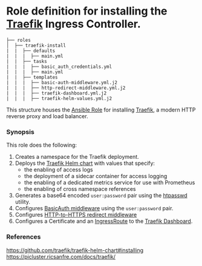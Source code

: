 # Role definition for installing the [Traefik](https://traefik.io/) Ingress Controller.

```
├── roles
│  ├── traefik-install
|  |  ├── defaults
|  |  |  ├── main.yml
|  |  ├── tasks 
|  |  |  ├── basic_auth_credentials.yml
|  |  |  ├── main.yml  
|  |  ├── templates
|  |  |  ├── basic-auth-middleware.yml.j2
|  |  |  ├── http-redirect-middleware.yml.j2
|  |  |  ├── traefik-dashboard.yml.j2
|  |  |  ├── traefik-helm-values.yml.j2
```

This structure houses the [Ansible Role](https://docs.ansible.com/ansible/latest/playbook_guide/playbooks_reuse_roles.html#roles) for installing [Traefik](https://github.com/traefik/traefik-helm-chart), a modern HTTP reverse proxy and load balancer.

### Synopsis

This role does the following:

1. Creates a namespace for the Traefik deployment.
2. Deploys the [Traefik Helm chart](https://github.com/traefik/traefik-helm-chart#installing) with values that specify:
   - the enabling of access logs
   - the deployment of a sidecar container for access logging
   - the enabling of a dedicated metrics service for use with Prometheus
   - the enabling of cross namespace references
3. Generates a base64 encoded `user:password` pair using the [htpasswd](https://httpd.apache.org/docs/2.4/programs/htpasswd.html) utility.
4. Configures [BasicAuth middleware](https://doc.traefik.io/traefik/middlewares/http/basicauth/) using the `user:password` pair.
6. Configures [HTTP-to-HTTPS redirect middleware](https://doc.traefik.io/traefik/middlewares/http/redirectscheme/)
7. Configures a Certificate and an [IngressRoute](https://doc.traefik.io/traefik/providers/kubernetes-crd/) to the [Traefik Dashboard](https://doc.traefik.io/traefik/operations/api/#configuration). 

### References

https://github.com/traefik/traefik-helm-chart#installing
https://picluster.ricsanfre.com/docs/traefik/